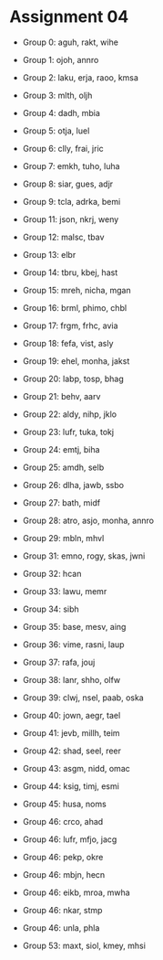 # Assignment 04

* Group 0: aguh, rakt, wihe
* Group 1: ojoh, annro
* Group 2: laku, erja, raoo, kmsa
* Group 3: mlth, oljh
* Group 4: dadh, mbia
* Group 5: otja, luel
* Group 6: clly, frai, jric
* Group 7: emkh, tuho, luha
* Group 8: siar, gues, adjr
* Group 9: tcla, adrka, bemi

* Group 11: json, nkrj, weny
* Group 12: malsc, tbav
* Group 13: elbr
* Group 14: tbru, kbej, hast
* Group 15: mreh, nicha, mgan
* Group 16: brml, phimo, chbl
* Group 17: frgm, frhc, avia
* Group 18: fefa, vist, asly
* Group 19: ehel, monha, jakst
* Group 20: labp, tosp, bhag
* Group 21: behv, aarv
* Group 22: aldy, nihp, jklo
* Group 23: lufr, tuka, tokj
* Group 24: emtj, biha
* Group 25: amdh, selb
* Group 26: dlha, jawb, ssbo
* Group 27: bath, midf
* Group 28: atro, asjo, monha, annro
* Group 29: mbln, mhvl

* Group 31: emno, rogy, skas, jwni
* Group 32: hcan
* Group 33: lawu, memr
* Group 34: sibh
* Group 35: base, mesv, aing
* Group 36: vime, rasni, laup
* Group 37: rafa, jouj
* Group 38: lanr, shho, olfw
* Group 39: clwj, nsel, paab, oska
* Group 40: jown, aegr, tael
* Group 41: jevb, millh, teim
* Group 42: shad, seel, reer
* Group 43: asgm, nidd, omac
* Group 44: ksig, timj, esmi
* Group 45: husa, noms
* Group 46: crco, ahad
* Group 46: lufr, mfjo, jacg
* Group 46: pekp, okre
* Group 46: mbjn, hecn
* Group 46: eikb, mroa, mwha
* Group 46: nkar, stmp
* Group 46: unla, phla
* Group 53: maxt, siol, kmey, mhsi